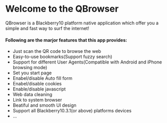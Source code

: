 Welcome to the QBrowser
===
QBrowser is a Blackberry10 platform native application which offer you a simple and fast way to surf the internet! 

#### Following are the marjor features that this app provides:
* Just scan the QR code to browse the web
* Easy-to-use bookmarks(Support fuzzy search)
* Support for different User Agents(Compatible with Android and iPhone browsing mode)
* Set you start page
* Enabel/disable Auto fill form
* Enabel/disable cookies 
* Enable/disable javascript
* Web data cleaning
* Link to system browser
* Beatiful and smooth UI design
* Support all Blackberry10.3.1(or above) platforms devices
* ...

